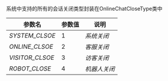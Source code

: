 系统中支持的所有的会话关闭类型封装在OnlineChatCloseType类中

| 参数名 | 参数值 | 说明 |
| --- | --- | --- |
| _SYSTEM_CLSOE_ | 1 | _系统关闭_ |
| _ONLINE_CLSOE_ | 2 | _客服关闭_ |
| _VISITOR_CLSOE_ | 3 | _访客关闭_ |
| _ROBOT_CLOSE_ | 4 | _机器人关闭_ |

